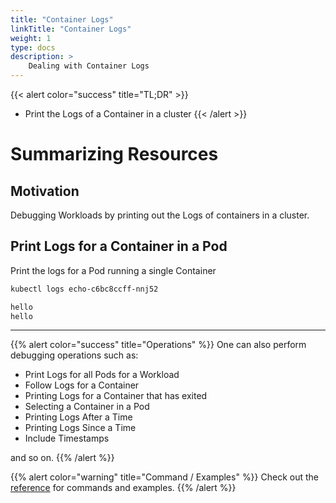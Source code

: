 ```yaml
---
title: "Container Logs"
linkTitle: "Container Logs"
weight: 1
type: docs
description: >
    Dealing with Container Logs
---
```



{{< alert color="success" title="TL;DR" >}}
- Print the Logs of a Container in a cluster
{{< /alert >}}

# Summarizing Resources

## Motivation

Debugging Workloads by printing out the Logs of containers in a cluster.

## Print Logs for a Container in a Pod

Print the logs for a Pod running a single Container

```bash
kubectl logs echo-c6bc8ccff-nnj52
```

```bash
hello
hello
```

---

{{% alert color="success" title="Operations" %}}
One can also perform debugging operations such as:
- Print Logs for all Pods for a Workload
- Follow Logs for a Container
- Printing Logs for a Container that has exited
- Selecting a Container in a Pod 
- Printing Logs After a Time
- Printing Logs Since a Time
- Include Timestamps 

and so on.
{{% /alert %}}

{{% alert color="warning" title="Command / Examples" %}}
Check out the [reference](/references/kubectl/logs/) for commands and examples.
{{% /alert %}}